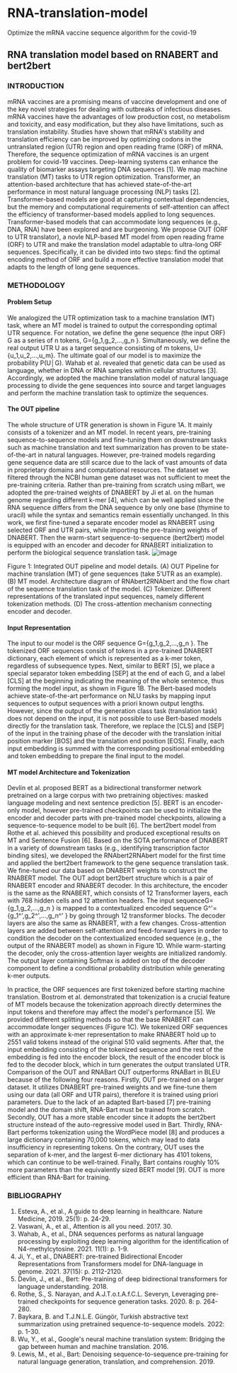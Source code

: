# RNA-translation-model
Optimize the mRNA vaccine sequence algorithm for the covid-19  
## RNA translation model based on RNABERT and bert2bert
### INTRODUCTION
mRNA vaccines are a promising means of vaccine development and one of the key novel strategies for dealing with outbreaks of infectious diseases. mRNA vaccines have the advantages of low production cost, no metabolism and toxicity, and easy modification, but they also have limitations, such as translation instability. Studies have shown that mRNA's stability and translation efficiency can be improved by optimizing codons in the untranslated region (UTR) region and open reading frame (ORF) of mRNA. Therefore, the sequence optimization of mRNA vaccines is an urgent problem for covid-19 vaccines. Deep-learning systems can enhance the quality of biomarker assays targeting DNA sequences [1]. We map machine translation (MT) tasks to UTR region optimization. Transformer, an attention-based architecture that has achieved state-of-the-art performance in most natural language processing (NLP) tasks [2]. Transformer-based models are good at capturing contextual dependencies, but the memory and computational requirements of self-attention can affect the efficiency of transformer-based models applied to long sequences. Transformer-based models that can accommodate long sequences (e.g., DNA, RNA) have been explored and are burgeoning. We propose OUT (ORF to UTR translator), a novle NLP-based MT model from open reading frame (ORF) to UTR and make the translation model adaptable to ultra-long ORF sequences. Specifically, it can be divided into two steps: find the optimal encoding method of ORF and build a more effective translation model that adapts to the length of long gene sequences.
### METHODOLOGY
#### Problem Setup
We analogized the UTR optimization task to a machine translation (MT) task, where an MT model is trained to output the corresponding optimal UTR sequence. For notation, we define the gene sequence (the input ORF) G as a series of n tokens, G={g_1,g_2,…,g_n }. Simultaneously, we define the real output UTR U as a target sequence consisting of m tokens, U={u_1,u_2,…,u_m}. The ultimate goal of our model is to maximize the probability P(U│G). Wahab et al. revealed that genetic data can be used as language, whether in DNA or RNA samples within cellular structures [3]. Accordingly, we adopted the machine translation model of natural language processing to divide the gene sequences into source and target languages and perform the machine translation task to optimize the sequences.
#### The OUT pipeline
The whole structure of UTR generation is shown in Figure 1A. It mainly consists of a tokenizer and an MT model. In recent years, pre-training sequence-to-sequence models and fine-tuning them on downstream tasks such as machine translation and text summarization has proven to be state-of-the-art in natural languages. However, pre-trained models regarding gene sequence data are still scarce due to the lack of vast amounts of data in proprietary domains and computational resources. The dataset we filtered through the NCBI human gene dataset was not sufficient to meet the pre-training criteria. Rather than pre-training from scratch using mBart, we adopted the pre-trained weights of DNABERT by Ji et al. on the human genome regarding different k-mer [4], which can be well applied since the RNA sequence differs from the DNA sequence by only one base (thymine to uracil) while the syntax and semantics remain essentially unchanged. In this work, we first fine-tuned a separate encoder model as RNABERT using selected ORF and UTR pairs, while importing the pre-training weights of DNABERT. Then the warm-start sequence-to-sequence (bert2bert) model is equipped with an encoder and decoder for RNABERT initialization to perform the biological sequence translation task.
![image](https://github.com/xueqianyi/RNA-translation-model/assets/55613486/4506445e-584a-4656-88fc-eee2ebea49d9)

 
Figure 1: Integrated OUT pipeline and model details. (A) OUT Pipeline for machine translation (MT) of gene sequences (take 5’UTR as an example). (B) MT model. Architecture diagram of RNAbert2RNAbert and the flow chart of the sequence translation task of the model. (C) Tokenizer. Different representations of the translated input sequences, namely different tokenization methods. (D) The cross-attention mechanism connecting encoder and decoder.
#### Input Representation
The input to our model is the ORF sequence G={g_1,g_2,…,g_n }. The tokenized ORF sequences consist of tokens in a pre-trained DNABERT dictionary, each element of which is represented as a k-mer token, regardless of subsequence types. Next, similar to BERT [5], we place a special separator token embedding [SEP] at the end of each G, and a label [CLS] at the beginning indicating the meaning of the whole sentence, thus forming the model input, as shown in Figure 1B. The Bert-based models achieve state-of-the-art performance on NLU tasks by mapping input sequences to output sequences with a priori known output lengths. However, since the output of the generation class task (translation task) does not depend on the input, it is not possible to use Bert-based models directly for the translation task. Therefore, we replace the [CLS] and [SEP] of the input in the training phase of the decoder with the translation initial position marker [BOS] and the translation end position [EOS]. Finally, each input embedding is summed with the corresponding positional embedding and token embedding to prepare the final input to the model.
#### MT model Architecture and Tokenization
Devlin et al. proposed BERT as a bidirectional transformer network pretrained on a large corpus with two pretraining objectives: masked language modeling and next sentence prediction [5]. BERT is an encoder-only model, however pre-trained checkpoints can be used to initialize the encoder and decoder parts with pre-trained model checkpoints, allowing a sequence-to-sequence model to be built [6]. The bert2bert model from Rothe et al. achieved this possibility and produced exceptional results on MT and Sentence Fusion [6]. Based on the SOTA performance of DNABERT in a variety of downstream tasks (e.g., identifying transcription factor binding sites), we developed the RNAbert2RNAbert model for the first time and applied the bert2bert framework to the gene sequence translation task. We fine-tuned our data based on DNABERT weights to construct the RNABERT model. The OUT adopt bert2bert structure which is a pair of RNABERT encoder and RNABERT decoder. In this architecture, the encoder is the same as the RNABERT, which consists of 12 Transformer layers, each with 768 hidden cells and 12 attention headers. The input sequenceG={g_1,g_2,…,g_n } is mapped to a contextualized encoded sequence G^'={g_1^',g_2^',…,g_n^' } by going through 12 transformer blocks. The decoder layers are also the same as RNABERT, with a few changes. Cross-attention layers are added between self-attention and feed-forward layers in order to condition the decoder on the contextualized encoded sequence (e.g., the output of the RNABERT model) as shown in Figure 1D. While warm-starting the decoder, only the cross-attention layer weights are initialized randomly. The output layer containing Softmax is added on top of the decoder component to define a conditional probability distribution while generating k-mer outputs.

In practice, the ORF sequences are first tokenized before starting machine translation. Bostrom et al. demonstrated that tokenization is a crucial feature of MT models because the tokenization approach directly determines the input tokens and therefore may affect the model's performance [5]. We provided different splitting methods so that the base RNABERT can accommodate longer sequences (Figure 1C). We tokenized ORF sequences with an approximate k-mer representation to make RNABERT hold up to 2551 valid tokens instead of the original 510 valid segments. After that, the input embedding consisting of the tokenized sequence and the rest of the embedding is fed into the encoder block, the result of the encoder block is fed to the decoder block, which in turn generates the output translated UTR.
Comparison of the OUT and RNABart
OUT outperforms RNABart in BLEU because of the following four reasons. Firstly, OUT pre-trained on a larger dataset. It utilizes DNABERT pre-trained weights and we fine-tune them using our data (all ORF and UTR pairs), therefore it is trained using priori parameters. Due to the lack of an adapted Bart-based [7] pre-training model and the domain shift, RNA-Bart must be trained from scratch. Secondly, OUT has a more stable encoder since it adopts the bert2bert structure instead of the auto-regressive model used in Bart. Thirdly, RNA-Bart performs tokenization using the WordPiece model [8] and produces a large dictionary containing 70,000 tokens, which may lead to data insufficiency in representing tokens. On the contrary, OUT uses the separation of k-mer, and the largest 6-mer dictionary has 4101 tokens, which can continue to be well-trained. Finally, Bart contains roughly 10% more parameters than the equivalently sized BERT model [9]. OUT is more efficient than RNA-Bart for training.

### BIBLIOGRAPHY
1.	Esteva, A., et al., A guide to deep learning in healthcare. Nature Medicine, 2019. 25(1): p. 24-29.
2.	Vaswani, A., et al., Attention is all you need. 2017. 30.
3.	Wahab, A., et al., DNA sequences performs as natural language processing by exploiting deep learning algorithm for the identification of N4-methylcytosine. 2021. 11(1): p. 1-9.
4.	Ji, Y., et al., DNABERT: pre-trained Bidirectional Encoder Representations from Transformers model for DNA-language in genome. 2021. 37(15): p. 2112-2120.
5.	Devlin, J., et al., Bert: Pre-training of deep bidirectional transformers for language understanding. 2018.
6.	Rothe, S., S. Narayan, and A.J.T.o.t.A.f.C.L. Severyn, Leveraging pre-trained checkpoints for sequence generation tasks. 2020. 8: p. 264-280.
7.	Baykara, B. and T.J.N.L.E. Güngör, Turkish abstractive text summarization using pretrained sequence-to-sequence models. 2022: p. 1-30.
8.	Wu, Y., et al., Google's neural machine translation system: Bridging the gap between human and machine translation. 2016.
9.	Lewis, M., et al., Bart: Denoising sequence-to-sequence pre-training for natural language generation, translation, and comprehension. 2019.

